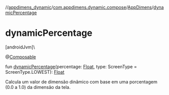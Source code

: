 //[appdimens_dynamic](../../../index.md)/[com.appdimens.dynamic.compose](../index.md)/[AppDimens](index.md)/[dynamicPercentage](dynamic-percentage.md)

# dynamicPercentage

[androidJvm]\

@[Composable](https://developer.android.com/reference/kotlin/androidx/compose/runtime/Composable.html)

fun [dynamicPercentage](dynamic-percentage.md)(percentage: [Float](https://kotlinlang.org/api/core/kotlin-stdlib/kotlin/-float/index.html), type: ScreenType = ScreenType.LOWEST): [Float](https://kotlinlang.org/api/core/kotlin-stdlib/kotlin/-float/index.html)

Calcula um valor de dimensão dinâmico com base em uma porcentagem (0.0 a 1.0) da dimensão da tela.